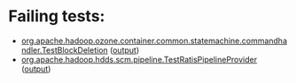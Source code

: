 # Failing tests: 

 * [org.apache.hadoop.ozone.container.common.statemachine.commandhandler.TestBlockDeletion](hadoop-ozone/integration-test/org.apache.hadoop.ozone.container.common.statemachine.commandhandler.TestBlockDeletion.txt) ([output](hadoop-ozone/integration-test/org.apache.hadoop.ozone.container.common.statemachine.commandhandler.TestBlockDeletion-output.txt/))
 * [org.apache.hadoop.hdds.scm.pipeline.TestRatisPipelineProvider](hadoop-ozone/integration-test/org.apache.hadoop.hdds.scm.pipeline.TestRatisPipelineProvider.txt) ([output](hadoop-ozone/integration-test/org.apache.hadoop.hdds.scm.pipeline.TestRatisPipelineProvider-output.txt/))
